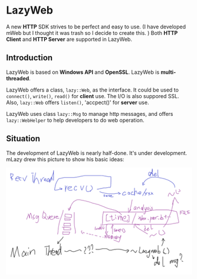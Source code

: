 # LazyWeb
A new **HTTP** SDK strives to be perfect and easy to use. (I have developed mWeb but I thought it was trash so I decide to create this. ) Both **HTTP Client** and **HTTP Server** are supported in LazyWeb.

## Introduction
LazyWeb is based on **Windows API** and **OpenSSL**. LazyWeb is **multi-threaded**.

LazyWeb offers a class, `lazy::Web`, as the interface. It could be used to `connect()`, `write()`, `read()` for **client** use. The I/O is also suppored SSL. Also, `lazy::Web` offers `listen()`, 'accpect()' for **server** use.

LazyWeb uses class `lazy::Msg` to manage http messages, and offers `lazy::WebHelper` to help developers to do web operation.

## Situation
The development of LazyWeb is nearly half-done. It's under development. mLazy drew this picture to show his basic ideas:

![basic idea](basic_idea.png)
